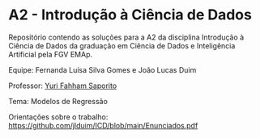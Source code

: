 # A2 - Introdução à Ciência de Dados

Repositório contendo as soluções para a A2 da disciplina Introdução à Ciência de Dados da graduação em Ciência de Dados e Inteligência Artificial pela FGV EMAp.

Equipe: Fernanda Luísa Silva Gomes e João Lucas Duim

Professor: [Yuri Fahham Saporito](https://emap.fgv.br/corpo-docente/yuri-fahham-saporito)

Tema: Modelos de Regressão

Orientações sobre o trabalho: https://github.com/jlduim/ICD/blob/main/Enunciados.pdf
